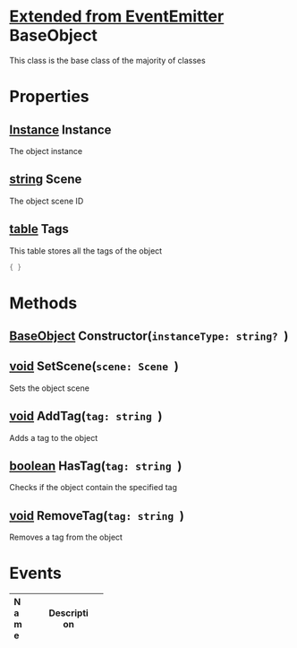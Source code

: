 # [Extended from EventEmitter](EventEmitter.md) BaseObject 
This class is the base class of the majority of classes
	 
# Properties

## [Instance](Instance.md) Instance
The object instance
		
## [string](string.md) Scene
The object scene ID
		
## [table](table.md) Tags 
This table stores all the tags of the object
 
```lua
{ }
```


# Methods

## [BaseObject](BaseObject.md) Constructor(`instanceType: string? `) 
 
## [void](https://create.roblox.com/docs/scripting/luau/nil) SetScene(`scene: Scene `) 
 Sets the object scene
	
## [void](https://create.roblox.com/docs/scripting/luau/nil) AddTag(`tag: string `) 
 Adds a tag to the object
	
## [boolean](https://create.roblox.com/docs/scripting/luau/booleans) HasTag(`tag: string `) 
 Checks if the object contain the specified tag
	
## [void](https://create.roblox.com/docs/scripting/luau/nil) RemoveTag(`tag: string `) 
 Removes a tag from the object
	

# Events
|<div style="width:20%; max-size: 20%">Name</div>|<div style="width:80%; max-size: 80%">Description</div>|
|---|---|



